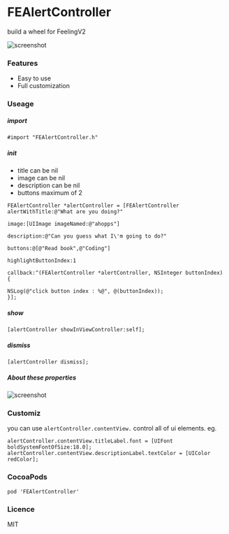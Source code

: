 # FEAlertController

build a wheel for FeelingV2

![screenshot](https://raw.github.com/Feelinging/FEAlertController/master/screenshot.png)

### Features

- Easy to use
- Full customization

### Useage

##### import

```
#import "FEAlertController.h"
```

##### init

- title can be nil
- image can be nil
- description can be nil
- buttons maximum of 2

```
FEAlertController *alertController = [FEAlertController alertWithTitle:@"What are you doing?"
                                                                 image:[UIImage imageNamed:@"ahopps"]
                                                           description:@"Can you guess what I\'m going to do?"
                                                               buttons:@[@"Read book",@"Coding"]
                                                  highlightButtonIndex:1
                                                              callback:^(FEAlertController *alertController, NSInteger buttonIndex) {
                                                                  NSLog(@"click button index : %@", @(buttonIndex));
}];
```

##### show

```
[alertController showInViewController:self];
```

##### dismiss

```
[alertController dismiss];
```

##### About these properties

![screenshot](https://raw.github.com/Feelinging/FEAlertController/master/properties.png)

### Customiz

you can use `alertController.contentView.` control all of ui elements. eg.

```
alertController.contentView.titleLabel.font = [UIFont boldSystemFontOfSize:18.0];
alertController.contentView.descriptionLabel.textColor = [UIColor redColor];
```

### CocoaPods

```
pod 'FEAlertController'
```

### Licence

MIT
